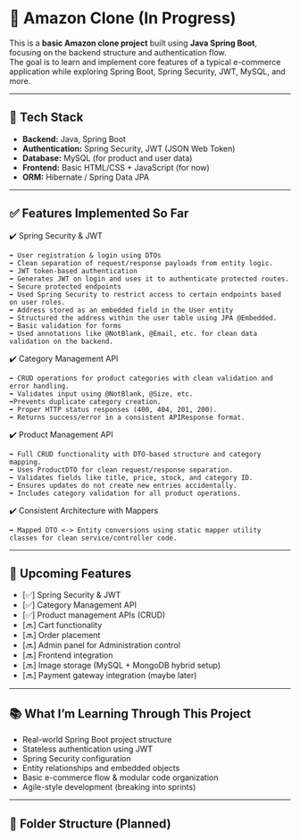 # 🛒 Amazon Clone (In Progress)

This is a **basic Amazon clone project** built using **Java Spring Boot**, focusing on the backend structure and authentication flow.  
The goal is to learn and implement core features of a typical e-commerce application while exploring Spring Boot, Spring Security, JWT, MySQL, and more.

---

## 🚀 Tech Stack

- **Backend:** Java, Spring Boot
- **Authentication:** Spring Security, JWT (JSON Web Token)
- **Database:** MySQL (for product and user data)
- **Frontend:** Basic HTML/CSS + JavaScript (for now)
- **ORM:** Hibernate / Spring Data JPA

---

## ✅ Features Implemented So Far
 
 ✔️ Spring Security & JWT
 
 
    ➡️ User registration & login using DTOs
    ➡️ Clean separation of request/response payloads from entity logic.
    ➡️ JWT token-based authentication
    ➡️ Generates JWT on login and uses it to authenticate protected routes.
    ➡️ Secure protected endpoints
    ➡️ Used Spring Security to restrict access to certain endpoints based on user roles.
    ➡️ Address stored as an embedded field in the User entity
    ➡️ Structured the address within the user table using JPA @Embedded.
    ➡️ Basic validation for forms
    ➡️ Used annotations like @NotBlank, @Email, etc. for clean data validation on the backend.

✔️ Category Management API

    ➡️ CRUD operations for product categories with clean validation and error handling.
    ➡️ Validates input using @NotBlank, @Size, etc.
    ➡️Prevents duplicate category creation.
    ➡️ Proper HTTP status responses (400, 404, 201, 200).
    ➡️ Returns success/error in a consistent APIResponse format.

✔️ Product Management API

    ➡️ Full CRUD functionality with DTO-based structure and category mapping.
    ➡️ Uses ProductDTO for clean request/response separation.
    ➡️ Validates fields like title, price, stock, and category ID.
    ➡️ Ensures updates do not create new entries accidentally.
    ➡️ Includes category validation for all product operations.

✔️ Consistent Architecture with Mappers

    ➡️ Mapped DTO <-> Entity conversions using static mapper utility classes for clean service/controller code.

---

## 🔄 Upcoming Features

- [✅] Spring Security & JWT  
- [✅] Category Management API  
- [✅] Product management APIs (CRUD)  
- [🔜] Cart functionality  
- [🔜] Order placement 
- [🔜] Admin panel for Administration control  
- [🔜] Frontend integration  
- [🔜] Image storage (MySQL + MongoDB hybrid setup)  
- [🔜] Payment gateway integration (maybe later)

---

## 📚 What I’m Learning Through This Project

- Real-world Spring Boot project structure  
- Stateless authentication using JWT  
- Spring Security configuration  
- Entity relationships and embedded objects  
- Basic e-commerce flow & modular code organization  
- Agile-style development (breaking into sprints)

---

## 📂 Folder Structure (Planned)

